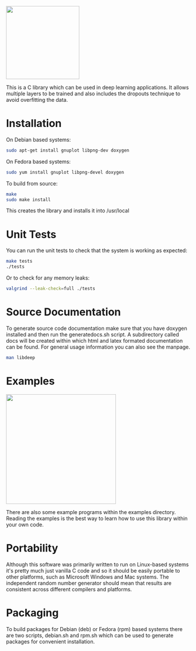 <img src="https://github.com/bashrc/libdeep/blob/master/img/logo.png?raw=true" width=200/>

This is a C library which can be used in deep learning applications.  It allows multiple layers to be trained and also includes the dropouts technique to avoid overfitting the data.

Installation
============

On Debian based systems:

```bash
sudo apt-get install gnuplot libpng-dev doxygen
```

On Fedora based systems:

```bash
sudo yum install gnuplot libpng-devel doxygen
```

To build from source:

```bash
make
sudo make install
```

This creates the library and installs it into /usr/local

Unit Tests
==========

You can run the unit tests to check that the system is working as expected:

```bash
make tests
./tests
```

Or to check for any memory leaks:

```bash
valgrind --leak-check=full ./tests
```

Source Documentation
====================

To generate source code documentation make sure that you have doxygen installed and then run the generatedocs.sh script.  A subdirectory called docs will be created within which html and latex formated documentation can be found.  For general usage information you can also see the manpage.

```bash
man libdeep
```

Examples
========

<img src="https://github.com/bashrc/libdeep/blob/master/examples/facerec/libdeep_facerec.png?raw=true" width=300/>

There are also some example programs within the examples directory. Reading the examples is the best way to learn how to use this library within your own code.

Portability
===========

Although this software was primarily written to run on Linux-based systems it's pretty much just vanilla C code and so it should be easily portable to other platforms, such as Microsoft Windows and Mac systems. The independent random number generator should mean that results are consistent across different compilers and platforms.

Packaging
=========

To build packages for Debian (deb) or Fedora (rpm) based systems there are two scripts, debian.sh and rpm.sh which can be used to generate packages for convenient installation.
